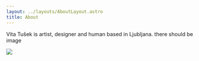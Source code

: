 ```yaml
---
layout: ../layouts/AboutLayout.astro
title: About
---
```

Vita Tušek is artist, designer and human based in Ljubljana. there should be image

![](/vita.tusek.github.io/images/Karma%20CPU.png)